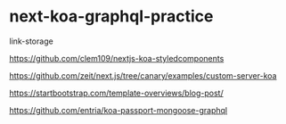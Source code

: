 # next-koa-graphql-practice


link-storage


https://github.com/clem109/nextjs-koa-styledcomponents
 

https://github.com/zeit/next.js/tree/canary/examples/custom-server-koa


https://startbootstrap.com/template-overviews/blog-post/


https://github.com/entria/koa-passport-mongoose-graphql










